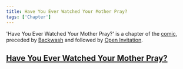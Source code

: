 ```yaml
---
title: Have You Ever Watched Your Mother Pray?
tags: ['Chapter']
---
```

'Have You Ever Watched Your Mother Pray?' is a chapter of the [comic](/_wiki/index.md), preceded by [Backwash](/_wiki/backwash.md) and followed by [Open Invitation](/_wiki/open-invitation.md).

## [Have You Ever Watched Your Mother Pray?](https://tapas.io/episode/1394807)

